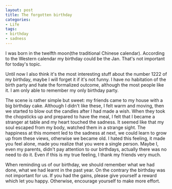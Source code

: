 ```yaml
---
layout: post
title: The forgotten birthday
categories:
- Life
tags:
- birthday
- sadness
---
```


I was born in the twelfth moon(the traditional Chinese calendar). According to the Western calendar my birthday could be the Jan. That's not important for today's topic.  

Until now I also think it's the most interesting stuff about the number 1222 of my birthday, maybe I will forget it if it's not funny. I have no habitation of the birth party and hate the formalized outcome, although the most people like it. I am only able to remember my only birthday party.  

The scene is rather simple but sweet: my friends came to my house with a big birthday cake. Although I didn't like these, I felt warm and moving, then we started to blow out the candles after I had made a wish. When they took the chopsticks up and prepared to have the meal, I felt that I became a stranger at table and my heart touched the sadness. It seemed like that my soul escaped from my body, watched them in a strange sight. The happiness at this moment led to the sadness at next, we could learn to grow up from these views, otherwise we became old. I hated this feeling, it made you feel alone, made you realize that you were a single person. Maybe I, even my parents, didn't pay attention to our birthdays, actually there was no need to do it. Even if this is my true feeling, I thank my friends very much.  

When reminding us of our birthday, we should remember what we had done, what we had learnt in the past year. On the contrary the birthday was not important for us. If you had the gains, please give yourself a reward which let you happy. Otherwise, encourage yourself to make more effort.  
